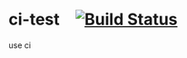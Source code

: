 # ci-test　[![Build Status](https://travis-ci.org/kin29/ci-test.svg?branch=master)](https://travis-ci.org/kin29/ci-test)
use ci

